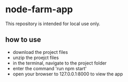 # node-farm-app

This repository is intended for local use only. 

## how to use

- download the project files
- unzip the proejct files
- in the terminal, navigate to the project folder
- enter the command 'run npm start'
- open your browser to 127.0.0.1:8000 to view the app
